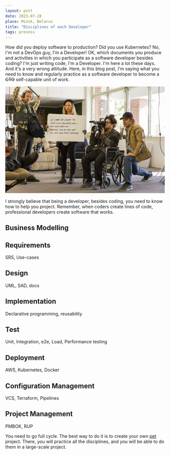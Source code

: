 ```yaml
---
layout: post
date: 2023-07-28
place: Minsk, Belarus
title: "Disciplines of each Developer"
tags: process
---
```


How did you deploy software to production?
Did you use Kubernetes?
No, I'm not a DevOps guy, I'm a Developer!
OK, which documents you produce and activities in which you participate
as a software developer besides coding?
I'm just writing code, I'm a Developer.
I'm here a lot these days.
And it's a very wrong attitude.
Here, in this blog post, I'm saying what you
need to know and regularly practice as a software developer 
to become a ~~CTO~~ self-capable unit of work.

<!--more-->

<img src="/images/2023/07/saul-take.png">

I strongly believe that being a developer, besides coding, you need to know
how to help you project.
Remember, when coders create lines of code,
professional developers create software that works.

## Business Modelling

## Requirements

SRS, Use-cases

## Design

UML, SAD, docs

## Implementation

Declarative programming, reusability

## Test

Unit, Integration, e2e, Load, Performance testing

## Deployment

AWS, Kubernetes, Docker

## Configuration Management

VCS, Terraform, Pipelines

## Project Management

PMBOK, RUP

You need to go full cycle.
The best way to do it is to create your own [pet]() project.
There, you will practice all the disciplines, 
and you will be able to do them in a large-scale project.